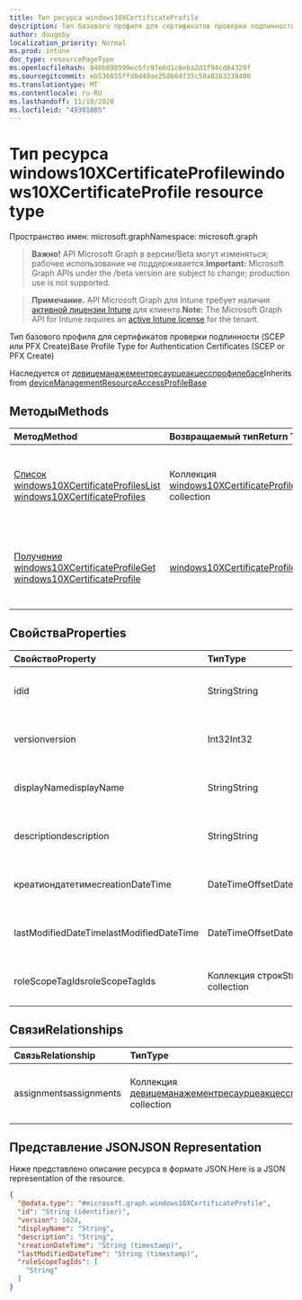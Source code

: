 ```yaml
---
title: Тип ресурса windows10XCertificateProfile
description: Тип базового профиля для сертификатов проверки подлинности (SCEP или PFX Create)
author: dougeby
localization_priority: Normal
ms.prod: intune
doc_type: resourcePageType
ms.openlocfilehash: 840b898599ec6fc97e6d1c6eba2d1f94cd84329f
ms.sourcegitcommit: eb536655ffd8d49ae258664f35c50a8263238400
ms.translationtype: MT
ms.contentlocale: ru-RU
ms.lasthandoff: 11/18/2020
ms.locfileid: "49301885"
---
```

# <a name="windows10xcertificateprofile-resource-type"></a><span data-ttu-id="63f5e-103">Тип ресурса windows10XCertificateProfile</span><span class="sxs-lookup"><span data-stu-id="63f5e-103">windows10XCertificateProfile resource type</span></span>

<span data-ttu-id="63f5e-104">Пространство имен: microsoft.graph</span><span class="sxs-lookup"><span data-stu-id="63f5e-104">Namespace: microsoft.graph</span></span>

> <span data-ttu-id="63f5e-105">**Важно!** API Microsoft Graph в версии/Beta могут изменяться; рабочее использование не поддерживается.</span><span class="sxs-lookup"><span data-stu-id="63f5e-105">**Important:** Microsoft Graph APIs under the /beta version are subject to change; production use is not supported.</span></span>

> <span data-ttu-id="63f5e-106">**Примечание.** API Microsoft Graph для Intune требует наличия [активной лицензии Intune](https://go.microsoft.com/fwlink/?linkid=839381) для клиента.</span><span class="sxs-lookup"><span data-stu-id="63f5e-106">**Note:** The Microsoft Graph API for Intune requires an [active Intune license](https://go.microsoft.com/fwlink/?linkid=839381) for the tenant.</span></span>

<span data-ttu-id="63f5e-107">Тип базового профиля для сертификатов проверки подлинности (SCEP или PFX Create)</span><span class="sxs-lookup"><span data-stu-id="63f5e-107">Base Profile Type for Authentication Certificates (SCEP or PFX Create)</span></span>


<span data-ttu-id="63f5e-108">Наследуется от [девицеманажементресаурцеакцесспрофилебасе](../resources/intune-rapolicy-devicemanagementresourceaccessprofilebase.md)</span><span class="sxs-lookup"><span data-stu-id="63f5e-108">Inherits from [deviceManagementResourceAccessProfileBase](../resources/intune-rapolicy-devicemanagementresourceaccessprofilebase.md)</span></span>

## <a name="methods"></a><span data-ttu-id="63f5e-109">Методы</span><span class="sxs-lookup"><span data-stu-id="63f5e-109">Methods</span></span>
|<span data-ttu-id="63f5e-110">Метод</span><span class="sxs-lookup"><span data-stu-id="63f5e-110">Method</span></span>|<span data-ttu-id="63f5e-111">Возвращаемый тип</span><span class="sxs-lookup"><span data-stu-id="63f5e-111">Return Type</span></span>|<span data-ttu-id="63f5e-112">Описание</span><span class="sxs-lookup"><span data-stu-id="63f5e-112">Description</span></span>|
|:---|:---|:---|
|[<span data-ttu-id="63f5e-113">Список windows10XCertificateProfiles</span><span class="sxs-lookup"><span data-stu-id="63f5e-113">List windows10XCertificateProfiles</span></span>](../api/intune-rapolicy-windows10xcertificateprofile-list.md)|<span data-ttu-id="63f5e-114">Коллекция [windows10XCertificateProfile](../resources/intune-rapolicy-windows10xcertificateprofile.md)</span><span class="sxs-lookup"><span data-stu-id="63f5e-114">[windows10XCertificateProfile](../resources/intune-rapolicy-windows10xcertificateprofile.md) collection</span></span>|<span data-ttu-id="63f5e-115">Список свойств и связей объектов [windows10XCertificateProfile](../resources/intune-rapolicy-windows10xcertificateprofile.md) .</span><span class="sxs-lookup"><span data-stu-id="63f5e-115">List properties and relationships of the [windows10XCertificateProfile](../resources/intune-rapolicy-windows10xcertificateprofile.md) objects.</span></span>|
|[<span data-ttu-id="63f5e-116">Получение windows10XCertificateProfile</span><span class="sxs-lookup"><span data-stu-id="63f5e-116">Get windows10XCertificateProfile</span></span>](../api/intune-rapolicy-windows10xcertificateprofile-get.md)|[<span data-ttu-id="63f5e-117">windows10XCertificateProfile</span><span class="sxs-lookup"><span data-stu-id="63f5e-117">windows10XCertificateProfile</span></span>](../resources/intune-rapolicy-windows10xcertificateprofile.md)|<span data-ttu-id="63f5e-118">Чтение свойств и связей объекта [windows10XCertificateProfile](../resources/intune-rapolicy-windows10xcertificateprofile.md) .</span><span class="sxs-lookup"><span data-stu-id="63f5e-118">Read properties and relationships of the [windows10XCertificateProfile](../resources/intune-rapolicy-windows10xcertificateprofile.md) object.</span></span>|

## <a name="properties"></a><span data-ttu-id="63f5e-119">Свойства</span><span class="sxs-lookup"><span data-stu-id="63f5e-119">Properties</span></span>
|<span data-ttu-id="63f5e-120">Свойство</span><span class="sxs-lookup"><span data-stu-id="63f5e-120">Property</span></span>|<span data-ttu-id="63f5e-121">Тип</span><span class="sxs-lookup"><span data-stu-id="63f5e-121">Type</span></span>|<span data-ttu-id="63f5e-122">Описание</span><span class="sxs-lookup"><span data-stu-id="63f5e-122">Description</span></span>|
|:---|:---|:---|
|<span data-ttu-id="63f5e-123">id</span><span class="sxs-lookup"><span data-stu-id="63f5e-123">id</span></span>|<span data-ttu-id="63f5e-124">String</span><span class="sxs-lookup"><span data-stu-id="63f5e-124">String</span></span>|<span data-ttu-id="63f5e-125">Идентификатор профиля унаследован от [девицеманажементресаурцеакцесспрофилебасе](../resources/intune-rapolicy-devicemanagementresourceaccessprofilebase.md)</span><span class="sxs-lookup"><span data-stu-id="63f5e-125">Profile identifier Inherited from [deviceManagementResourceAccessProfileBase](../resources/intune-rapolicy-devicemanagementresourceaccessprofilebase.md)</span></span>|
|<span data-ttu-id="63f5e-126">version</span><span class="sxs-lookup"><span data-stu-id="63f5e-126">version</span></span>|<span data-ttu-id="63f5e-127">Int32</span><span class="sxs-lookup"><span data-stu-id="63f5e-127">Int32</span></span>|<span data-ttu-id="63f5e-128">Версия профиля, унаследованного от [девицеманажементресаурцеакцесспрофилебасе](../resources/intune-rapolicy-devicemanagementresourceaccessprofilebase.md)</span><span class="sxs-lookup"><span data-stu-id="63f5e-128">Version of the profile Inherited from [deviceManagementResourceAccessProfileBase](../resources/intune-rapolicy-devicemanagementresourceaccessprofilebase.md)</span></span>|
|<span data-ttu-id="63f5e-129">displayName</span><span class="sxs-lookup"><span data-stu-id="63f5e-129">displayName</span></span>|<span data-ttu-id="63f5e-130">String</span><span class="sxs-lookup"><span data-stu-id="63f5e-130">String</span></span>|<span data-ttu-id="63f5e-131">Отображаемое имя профиля, унаследованное от [девицеманажементресаурцеакцесспрофилебасе](../resources/intune-rapolicy-devicemanagementresourceaccessprofilebase.md)</span><span class="sxs-lookup"><span data-stu-id="63f5e-131">Profile display name Inherited from [deviceManagementResourceAccessProfileBase](../resources/intune-rapolicy-devicemanagementresourceaccessprofilebase.md)</span></span>|
|<span data-ttu-id="63f5e-132">description</span><span class="sxs-lookup"><span data-stu-id="63f5e-132">description</span></span>|<span data-ttu-id="63f5e-133">String</span><span class="sxs-lookup"><span data-stu-id="63f5e-133">String</span></span>|<span data-ttu-id="63f5e-134">Описание профиля, унаследованное от [девицеманажементресаурцеакцесспрофилебасе](../resources/intune-rapolicy-devicemanagementresourceaccessprofilebase.md)</span><span class="sxs-lookup"><span data-stu-id="63f5e-134">Profile description Inherited from [deviceManagementResourceAccessProfileBase](../resources/intune-rapolicy-devicemanagementresourceaccessprofilebase.md)</span></span>|
|<span data-ttu-id="63f5e-135">креатиондатетиме</span><span class="sxs-lookup"><span data-stu-id="63f5e-135">creationDateTime</span></span>|<span data-ttu-id="63f5e-136">DateTimeOffset</span><span class="sxs-lookup"><span data-stu-id="63f5e-136">DateTimeOffset</span></span>|<span data-ttu-id="63f5e-137">Создан профиль DateTime, наследуемый от [девицеманажементресаурцеакцесспрофилебасе](../resources/intune-rapolicy-devicemanagementresourceaccessprofilebase.md)</span><span class="sxs-lookup"><span data-stu-id="63f5e-137">DateTime profile was created Inherited from [deviceManagementResourceAccessProfileBase](../resources/intune-rapolicy-devicemanagementresourceaccessprofilebase.md)</span></span>|
|<span data-ttu-id="63f5e-138">lastModifiedDateTime</span><span class="sxs-lookup"><span data-stu-id="63f5e-138">lastModifiedDateTime</span></span>|<span data-ttu-id="63f5e-139">DateTimeOffset</span><span class="sxs-lookup"><span data-stu-id="63f5e-139">DateTimeOffset</span></span>|<span data-ttu-id="63f5e-140">Последнее изменение профиля DateTime унаследовано от [девицеманажементресаурцеакцесспрофилебасе](../resources/intune-rapolicy-devicemanagementresourceaccessprofilebase.md)</span><span class="sxs-lookup"><span data-stu-id="63f5e-140">DateTime profile was last modified Inherited from [deviceManagementResourceAccessProfileBase](../resources/intune-rapolicy-devicemanagementresourceaccessprofilebase.md)</span></span>|
|<span data-ttu-id="63f5e-141">roleScopeTagIds</span><span class="sxs-lookup"><span data-stu-id="63f5e-141">roleScopeTagIds</span></span>|<span data-ttu-id="63f5e-142">Коллекция строк</span><span class="sxs-lookup"><span data-stu-id="63f5e-142">String collection</span></span>|<span data-ttu-id="63f5e-143">Теги областей унаследованы от [девицеманажементресаурцеакцесспрофилебасе](../resources/intune-rapolicy-devicemanagementresourceaccessprofilebase.md)</span><span class="sxs-lookup"><span data-stu-id="63f5e-143">Scope Tags Inherited from [deviceManagementResourceAccessProfileBase](../resources/intune-rapolicy-devicemanagementresourceaccessprofilebase.md)</span></span>|

## <a name="relationships"></a><span data-ttu-id="63f5e-144">Связи</span><span class="sxs-lookup"><span data-stu-id="63f5e-144">Relationships</span></span>
|<span data-ttu-id="63f5e-145">Связь</span><span class="sxs-lookup"><span data-stu-id="63f5e-145">Relationship</span></span>|<span data-ttu-id="63f5e-146">Тип</span><span class="sxs-lookup"><span data-stu-id="63f5e-146">Type</span></span>|<span data-ttu-id="63f5e-147">Описание</span><span class="sxs-lookup"><span data-stu-id="63f5e-147">Description</span></span>|
|:---|:---|:---|
|<span data-ttu-id="63f5e-148">assignments</span><span class="sxs-lookup"><span data-stu-id="63f5e-148">assignments</span></span>|<span data-ttu-id="63f5e-149">Коллекция [девицеманажементресаурцеакцесспрофилеассигнмент](../resources/intune-rapolicy-devicemanagementresourceaccessprofileassignment.md)</span><span class="sxs-lookup"><span data-stu-id="63f5e-149">[deviceManagementResourceAccessProfileAssignment](../resources/intune-rapolicy-devicemanagementresourceaccessprofileassignment.md) collection</span></span>|<span data-ttu-id="63f5e-150">Список назначений для профиля конфигурации устройства.</span><span class="sxs-lookup"><span data-stu-id="63f5e-150">The list of assignments for the device configuration profile.</span></span> <span data-ttu-id="63f5e-151">Наследуется от [девицеманажементресаурцеакцесспрофилебасе](../resources/intune-rapolicy-devicemanagementresourceaccessprofilebase.md)</span><span class="sxs-lookup"><span data-stu-id="63f5e-151">Inherited from [deviceManagementResourceAccessProfileBase](../resources/intune-rapolicy-devicemanagementresourceaccessprofilebase.md)</span></span>|

## <a name="json-representation"></a><span data-ttu-id="63f5e-152">Представление JSON</span><span class="sxs-lookup"><span data-stu-id="63f5e-152">JSON Representation</span></span>
<span data-ttu-id="63f5e-153">Ниже представлено описание ресурса в формате JSON.</span><span class="sxs-lookup"><span data-stu-id="63f5e-153">Here is a JSON representation of the resource.</span></span>
<!-- {
  "blockType": "resource",
  "keyProperty": "id",
  "@odata.type": "microsoft.graph.windows10XCertificateProfile"
}
-->
``` json
{
  "@odata.type": "#microsoft.graph.windows10XCertificateProfile",
  "id": "String (identifier)",
  "version": 1024,
  "displayName": "String",
  "description": "String",
  "creationDateTime": "String (timestamp)",
  "lastModifiedDateTime": "String (timestamp)",
  "roleScopeTagIds": [
    "String"
  ]
}
```




